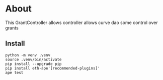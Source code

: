 # About

This GrantController allows controller allows curve dao some control over grants 


## Install

```
python -m venv .venv
source .venv/bin/activate
pip install --upgrade pip
pip install eth-ape'[recommended-plugins]'
ape test
```